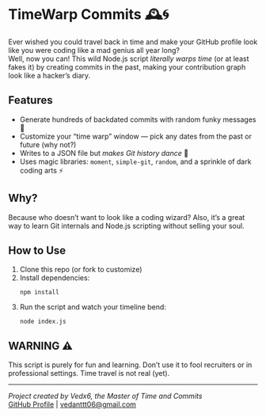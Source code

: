 # TimeWarp Commits 🕰️🌀

Ever wished you could travel back in time and make your GitHub profile look like you were coding like a mad genius all year long?  
Well, now you can! This wild Node.js script *literally warps time* (or at least fakes it) by creating commits in the past, making your contribution graph look like a hacker’s diary.

## Features

- Generate hundreds of backdated commits with random funky messages 🐙
- Customize your “time warp” window — pick any dates from the past or future (why not?)
- Writes to a JSON file but *makes Git history dance* 💃
- Uses magic libraries: `moment`, `simple-git`, `random`, and a sprinkle of dark coding arts ⚡

## Why?

Because who doesn’t want to look like a coding wizard? Also, it’s a great way to learn Git internals and Node.js scripting without selling your soul.

## How to Use

1. Clone this repo (or fork to customize)
2. Install dependencies:
    ```
    npm install
    ```
3. Run the script and watch your timeline bend:
    ```
    node index.js
    ```

## WARNING ⚠️

This script is purely for fun and learning. Don’t use it to fool recruiters or in professional settings. Time travel is not real (yet).  

---

*Project created by Vedx6, the Master of Time and Commits*  
[GitHub Profile](https://github.com/Vedx6) | vedanttt06@gmail.com
